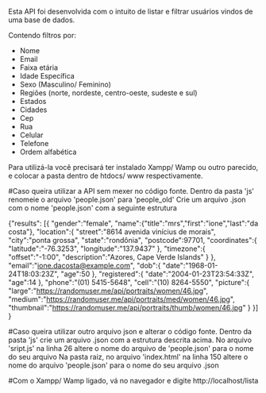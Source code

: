 Esta API foi desenvolvida com o intuito de listar e filtrar usuários vindos de uma base de dados.

Contendo filtros por: 
- Nome
- Email
- Faixa etária
- Idade Específica
- Sexo (Masculino/ Feminino)
- Regiões (norte, nordeste, centro-oeste, sudeste e sul)
- Estados
- Cidades
- Cep
- Rua
- Celular
- Telefone
- Ordem alfabética

Para utilizá-la você precisará ter instalado Xampp/ Wamp ou outro parecido, e colocar a pasta dentro de htdocs/ www respectivamente.

#Caso queira utilizar a API sem mexer no código fonte.
Dentro da pasta 'js' renomeie o arquivo 'people.json' para 'people_old' 
Crie um arquivo .json com o nome 'people.json' com a seguinte estrutura

{"results":
	[{
	"gender":"female",
	"name":{"title":"mrs","first":"ione","last":"da costa"},
	"location":{
				"street":"8614 avenida vinícius de morais",
				"city":"ponta grossa",
				"state":"rondônia",
				"postcode":97701,
				"coordinates":{
								"latitude":"-76.3253",
								"longitude":"137.9437"
								},
				"timezone":{
							"offset":"-1:00",
							"description":"Azores, Cape Verde Islands"
							}
				},
	"email":"ione.dacosta@example.com",
	"dob":{
			"date":"1968-01-24T18:03:23Z",
			"age":50
			},
	"registered":{
				"date":"2004-01-23T23:54:33Z",
				"age":14
				},
	"phone":"(01) 5415-5648",
	"cell":"(10) 8264-5550",
	"picture":{
				"large":"https://randomuser.me/api/portraits/women/46.jpg",
				"medium":"https://randomuser.me/api/portraits/med/women/46.jpg",
				"thumbnail":"https://randomuser.me/api/portraits/thumb/women/46.jpg"
				}
	}]
}

#Caso queira utilizar outro arquivo json e alterar o código fonte.
Dentro da pasta 'js' crie um arquivo .json com a estrutura descrita acima.
No arquivo 'sript.js' na linha 26 altere o nome do arquivo de 'people.json' para o nome do seu arquivo
Na pasta raiz, no arquivo 'index.html' na linha 150 altere o nome do arquivo 'people.json' para o nome do seu arquivo .json

#Com o Xampp/ Wamp ligado, vá no navegador e digite http://localhost/lista

